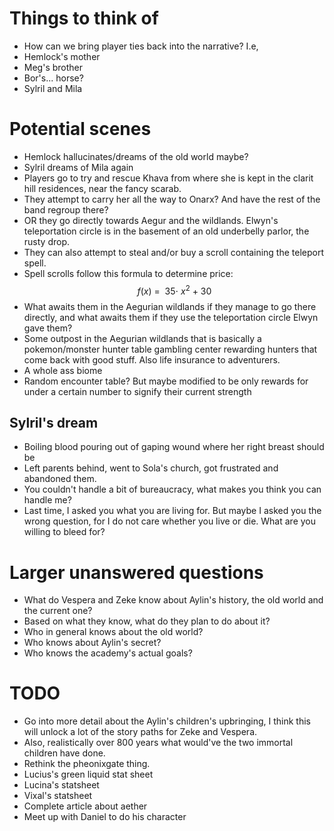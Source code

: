 # Things to think of

- How can we bring player ties back into the narrative? I.e,
- Hemlock's mother
- Meg's brother
- Bor's... horse?
- Sylril and Mila 

# Potential scenes

 - Hemlock hallucinates/dreams of the old world maybe?
 - Sylril dreams of Mila again
 - Players go to try and rescue Khava from where she is kept in the clarit hill residences, near the fancy scarab.
 - They attempt to carry her all the way to Onarx? And have the rest of the band regroup there? 
 - OR they go directly towards Aegur and the wildlands. Elwyn's teleportation circle is in the basement of an old underbelly parlor, the rusty drop. 
 - They can also attempt to steal and/or buy a scroll containing the teleport spell.
 - Spell scrolls follow this formula to determine price:$$ f\left(x\right)\ =\ \ 35\cdot\ x^{2}\ +\ 30$$
 - What awaits them in the Aegurian wildlands if they manage to go there directly, and what awaits them if they use the teleportation circle Elwyn gave them? 
 - Some outpost in the Aegurian wildlands that is basically a pokemon/monster hunter table gambling center rewarding hunters that come back with good stuff. Also life insurance to adventurers.
 - A whole ass biome
 - Random encounter table? But maybe modified to be only rewards for under a certain number to signify their current strength

## Sylril's dream

- Boiling blood pouring out of gaping wound where her right breast should be
- Left parents behind, went to Sola's church, got frustrated and abandoned them. 
- You couldn't handle a bit of bureaucracy, what makes you think you can handle me?
- Last time, I asked you what you are living for. But maybe I asked you the wrong question, for I do not care whether you live or die. What are you willing to bleed for?

# Larger unanswered questions

- What do Vespera and Zeke know about Aylin's history, the old world and the current one?
- Based on what they know, what do they plan to do about it? 
- Who in general knows about the old world? 
- Who knows about Aylin's secret?
- Who knows the academy's actual goals? 

# TODO
- Go into more detail about the Aylin's children's upbringing, I think this will unlock a lot of the story paths for Zeke and Vespera. 
- Also, realistically over 800 years what would've the two immortal children have done.
- Rethink the pheonixgate thing. 
- Lucius's green liquid stat sheet
- Lucina's statsheet
- Vixal's statsheet
- Complete article about aether
- Meet up with Daniel to do his character